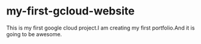 # my-first-gcloud-website
This is my first google cloud project.I am creating my first portfolio.And it is going to be awesome.
